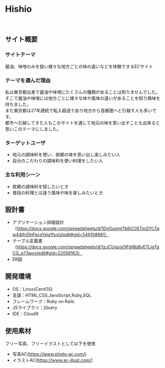 # Hishio
​
## サイト概要
### サイトテーマ
醤油、味噌のみを扱い様々な地方ごとの味の違いなどを体験できるECサイト
 
### テーマを選んだ理由
私は東京都出身で醤油や味噌にたくさんの種類があることは知りませんでした。</br>
そこで醤油や味噌には地方ごとに様々な味や風味の違いがあることを知り興味を持ちました。</br>
また東京都は27年連続で転入超過であり地方から首都圏へと引越す人も多いです。</br>
都市へ引越してきた人もこのサイトを通して地元の味を思い出すことも出来ると思いこのテーマにしました。
​
### ターゲットユーザ
 - 地元の調味料を使い、故郷の味を思い出し楽しみたい人
 - 自分のこだわりの調味料を使い料理をしたい人
​
### 主な利用シーン
 - 故郷の調味料を探したいとき
 - 普段の料理とは違う風味や味を楽しみたいとき
​
## 設計書
 - アプリケーション詳細設計（https://docs.google.com/spreadsheets/d/1DyGsgmt7b6iC05Tm2lYLTqw44jfnDhFecsYslg1fxxU/edit#gid=549108681）
 - テーブル定義書（https://docs.google.com/spreadsheets/d/1zJCUgzoOlFdj8bByE7LIgTgCG_g73wxy/edit#gid=22058163）
 - ER図
​
## 開発環境
- OS：Linux(CentOS)
- 言語：HTML,CSS,JavaScript,Ruby,SQL
- フレームワーク：Ruby on Rails
- JSライブラリ：jQuery
- IDE：Cloud9
​
## 使用素材
フリー写真、フリーイラストとして以下を使用
- 写真AC(https://www.photo-ac.com/)
- イラストAC(https://www.ac-illust.com/)